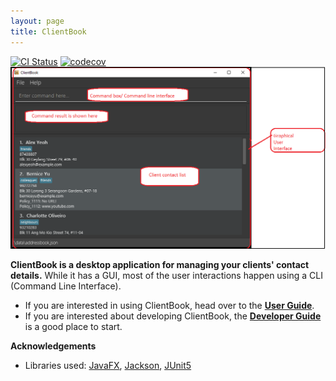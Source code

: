 ```yaml
---
layout: page
title: ClientBook
---
```


[![CI Status](https://github.com/se-edu/addressbook-level3/workflows/Java%20CI/badge.svg)](https://github.com/AY2021S2-CS2103T-W15-2/tp/actions)
[![codecov](https://codecov.io/gh/AY2021S2-CS2103T-W15-2/tp/branch/master/graph/badge.svg?token=ALm93E5HmQ)](https://codecov.io/gh/AY2021S2-CS2103T-W15-2/tp)
![Ui](images/Ui.png)

**ClientBook is a desktop application for managing your clients' contact details.** While it has a GUI, most of the user interactions happen using a CLI (Command Line Interface).

* If you are interested in using ClientBook, head over to the [**User Guide**](https://ay2021s2-cs2103t-w15-2.github.io/tp/UserGuide.html).
* If you are interested about developing ClientBook, the [**Developer Guide**](https://ay2021s2-cs2103t-w15-2.github.io/tp/DeveloperGuide.html) is a good place to start.


**Acknowledgements**

* Libraries used: [JavaFX](https://openjfx.io/), [Jackson](https://github.com/FasterXML/jackson), [JUnit5](https://github.com/junit-team/junit5)
